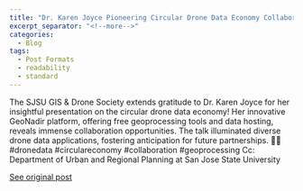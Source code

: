 ```yaml
---
title: "Dr. Karen Joyce Pioneering Circular Drone Data Economy Collaboration Vision"
excerpt_separator: "<!--more-->"
categories:
  - Blog
tags:
  - Post Formats
  - readability
  - standard
---
```

The SJSU GIS & Drone Society extends gratitude to Dr. Karen Joyce for her insightful presentation on the circular drone data economy! Her innovative GeoNadir platform, offering free geoprocessing tools and data hosting, reveals immense collaboration opportunities. The talk illuminated diverse drone data applications, fostering anticipation for future partnerships. 🚁🌐 #dronedata #circulareconomy #collaboration #geoprocessing Cc: Department of Urban and Regional Planning at San Jose State University

[See original post](https://www.linkedin.com/feed/update/urn:li:activity:7111125371219021824/)
